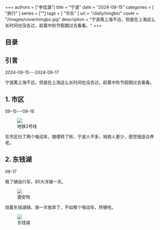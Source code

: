 +++
authors = ["李佳潞"]
title = "宁波"
date = "2024-09-15"
categories = [
    "旅行"
]
series = [""]
tags = [
    "华东"
]
url = "/daily/ningbo/"
cover = "/images/cover/ningbo.jpg"
description = "宁波离上海不远，但是在上海这么长时间也没去过，趁着中秋节假期过去看看。"
+++
<!DOCTYPE html>
<html lang="zh-CN">
<head>
    <meta charset="UTF-8">
    <meta name="viewport" content="width=device-width, initial-scale=1.0">
    <link rel="stylesheet" href="/assets/css/styles.css"> 
    <script src="/assets/js/toc.js"></script>    
</head>
<body>
    <article>
        <nav>
            <h2>目录</h2>
            <ul id="toc">
                <!-- 目录项会在这里动态生成 -->
            </ul>
        </nav>
        <section>
            <h2>引言</h2>
            <p>2024-09-15---2024-09-17</p>
            <p>         宁波离上海不远，但是在上海这么长时间也没去过，趁着中秋节假期过去看看。</p>
        </section>
        <section>
            <h2>1. 市区</h2>
            <p>09-15---09-16 <i class="fas fa-umbrella"></i></p>
            <div class="container">
                <div class="image">
                    <figure>
                        <a data-fancybox="gallery" href="https://cdn.heirenlop.com/daily-record/ningbo1.jpg">
    <img src="https://cdn.heirenlop.com/daily-record/ningbo1.jpg" loading="lazy">
</a>
                        <figcaption>地铁2号线</figcaption>
                    </figure>
                </div>
                <div class="text">
                    <p>         在市区扫了两个电动车，随便转了转，宁波人不多，地铁人更少，感觉很适合养老。</p>
                </div>
            </div>
        </section>
        <section>
            <h2>2. 东钱湖</h2>
            <p>09-17 <i class="fas fa-sun"></i></p>
            <p>         租了辆自行车，80大洋骑一天。</p>
            <div class="container">
                <div class="image">
                    <figure>
                        <a data-fancybox="gallery" href="https://cdn.heirenlop.com/daily-record/ningbo3.jpg">
    <img src="https://cdn.heirenlop.com/daily-record/ningbo3.jpg" loading="lazy">
</a>
                        <figcaption>捷安特</figcaption>
                    </figure>
                </div>
            </div>
            <p>         绕着东钱湖骑，骑一半放弃了，不如租个电动车，热够呛。</p>
            <div class="container">
                <div class="image">
                    <figure>
                        <a data-fancybox="gallery" href="https://cdn.heirenlop.com/daily-record/ningbo2.jpg">
    <img src="https://cdn.heirenlop.com/daily-record/ningbo2.jpg" loading="lazy">
</a>
                        <figcaption>东钱湖</figcaption>
                    </figure>
                </div>
            </div>
        </section>
    </article>
</body>
</html>